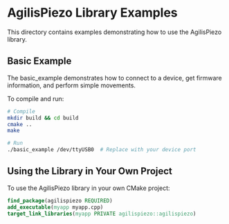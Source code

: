 # AgilisPiezo Library Examples

This directory contains examples demonstrating how to use the AgilisPiezo library.

## Basic Example

The basic_example demonstrates how to connect to a device, get firmware information,
and perform simple movements.

To compile and run:

```bash
# Compile
mkdir build && cd build
cmake ..
make

# Run
./basic_example /dev/ttyUSB0  # Replace with your device port
```

## Using the Library in Your Own Project

To use the AgilisPiezo library in your own CMake project:

```cmake
find_package(agilispiezo REQUIRED)
add_executable(myapp myapp.cpp)
target_link_libraries(myapp PRIVATE agilispiezo::agilispiezo)
```
